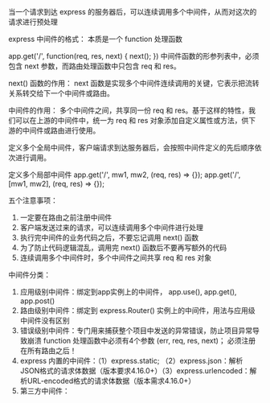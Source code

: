 当一个请求到达 express 的服务器后，可以连续调用多个中间件，从而对这次的请求进行预处理

express 中间件的格式：
本质是一个 function 处理函数

app.get('/', function(req, res, next) {
    next();
})
中间件函数的形参列表中，必须包含 next 参数，而路由处理函数中只包含 req 和 res。

next() 函数的作用：
next 函数是实现多个中间件连续调用的关键，它表示把流转关系转交给下一个中间件或路由。

中间件的作用：
多个中间件之间，共享同一份 req 和 res。基于这样的特性，我们可以在上游的中间件中，统一为 req 和 res 对象添加自定义属性或方法，供下游的中间件或路由进行使用。

定义多个全局中间件，客户端请求到达服务器后，会按照中间件定义的先后顺序依次进行调用。

定义多个局部中间件 
app.get('/', mw1, mw2, (req, res) => {});
app.get('/', [mw1, mw2], (req, res) => {});

五个注意事项：
1. 一定要在路由之前注册中间件
2. 客户端发送过来的请求，可以连续调用多个中间件进行处理
3. 执行完中间件的业务代码之后，不要忘记调用 next() 函数
4. 为了防止代码逻辑混乱，调用完 next() 函数后不要再写额外的代码
5. 连续调用多个中间件时，多个中间件之间共享 req 和 res 对象

中间件分类：
1. 应用级别中间件：绑定到app实例上的中间件， app.use(), app.get(), app.post()
2. 路由级别中间件：绑定到 express.Router() 实例上的中间件，用法与应用级中间件没有区别
3. 错误级别中间件：专门用来捕获整个项目中发送的异常错误，防止项目异常导致崩溃  function 处理函数中必须有4个参数 (err, req, res, next)； 必须注册在所有路由之后！
4. express 内置的中间件：（1）express.static; （2）express.json：解析JSON格式的请求体数据（版本要求4.16.0+）（3）express.urlencoded：解析URL-encoded格式的请求体数据（版本需求4.16.0+）
5. 第三方中间件：